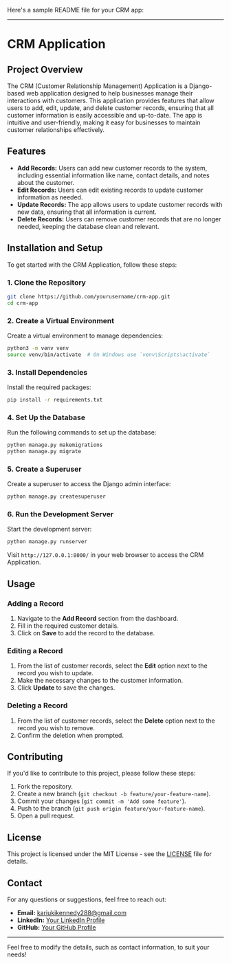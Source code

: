Here's a sample README file for your CRM app:

---

# CRM Application

## Project Overview

The CRM (Customer Relationship Management) Application is a Django-based web application designed to help businesses manage their interactions with customers. This application provides features that allow users to add, edit, update, and delete customer records, ensuring that all customer information is easily accessible and up-to-date. The app is intuitive and user-friendly, making it easy for businesses to maintain customer relationships effectively.

## Features

- **Add Records:** Users can add new customer records to the system, including essential information like name, contact details, and notes about the customer.
- **Edit Records:** Users can edit existing records to update customer information as needed.
- **Update Records:** The app allows users to update customer records with new data, ensuring that all information is current.
- **Delete Records:** Users can remove customer records that are no longer needed, keeping the database clean and relevant.

## Installation and Setup

To get started with the CRM Application, follow these steps:

### 1. Clone the Repository

```bash
git clone https://github.com/yourusername/crm-app.git
cd crm-app
```

### 2. Create a Virtual Environment

Create a virtual environment to manage dependencies:

```bash
python3 -m venv venv
source venv/bin/activate  # On Windows use `venv\Scripts\activate`
```

### 3. Install Dependencies

Install the required packages:

```bash
pip install -r requirements.txt
```

### 4. Set Up the Database

Run the following commands to set up the database:

```bash
python manage.py makemigrations
python manage.py migrate
```

### 5. Create a Superuser

Create a superuser to access the Django admin interface:

```bash
python manage.py createsuperuser
```

### 6. Run the Development Server

Start the development server:

```bash
python manage.py runserver
```

Visit `http://127.0.0.1:8000/` in your web browser to access the CRM Application.

## Usage

### Adding a Record

1. Navigate to the **Add Record** section from the dashboard.
2. Fill in the required customer details.
3. Click on **Save** to add the record to the database.

### Editing a Record

1. From the list of customer records, select the **Edit** option next to the record you wish to update.
2. Make the necessary changes to the customer information.
3. Click **Update** to save the changes.

### Deleting a Record

1. From the list of customer records, select the **Delete** option next to the record you wish to remove.
2. Confirm the deletion when prompted.

## Contributing

If you'd like to contribute to this project, please follow these steps:

1. Fork the repository.
2. Create a new branch (`git checkout -b feature/your-feature-name`).
3. Commit your changes (`git commit -m 'Add some feature'`).
4. Push to the branch (`git push origin feature/your-feature-name`).
5. Open a pull request.

## License

This project is licensed under the MIT License - see the [LICENSE](LICENSE) file for details.

## Contact

For any questions or suggestions, feel free to reach out:

- **Email:** kariukikennedy288@gmail.com
- **LinkedIn:** [Your LinkedIn Profile](https://www.linkedin.com/in/kennedy-kariuki-222922286/)
- **GitHub:** [Your GitHub Profile](https://github.com/Kariuki11)

---

Feel free to modify the details, such as contact information, to suit your needs!